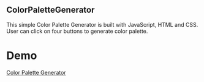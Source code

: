 ## ColorPaletteGenerator

This simple Color Palette Generator is built with JavaScript, HTML and CSS. User can click on four  buttons to generate color palette.

# Demo
[Color Palette Generator](https://tadea.github.io/colorPaletteGenerator/)
